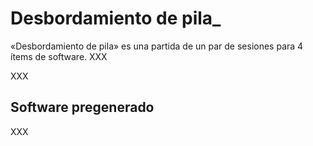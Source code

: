 # Desbordamiento de pila_

«Desbordamiento de pila» es una partida de un par de sesiones para 4 ítems de software. XXX

XXX

## Software pregenerado

XXX
